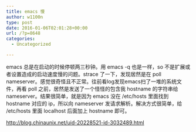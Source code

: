 ```yaml
---
title: emacs 慢
author: w1100n
type: post
date: 2016-01-06T02:01:28+00:00
url: /?p=8648
categories:
  - Uncategorized

---
```

emacs 总是在启动的时候停顿两三秒钟。用 emacs -q 也是一样，so 不是扩展或者设置造成的启动速度慢的问题。strace 了一下，发现居然是在 poll nameserver。感觉很奇怪且不正常。往前看log发现emacs扫了一堆的系统文件，再看 poll 之前，居然是发送了一个怪怪的包含我 hostname 的字符串给 nameserver。结果很简单，就是因为 emacs 没在 /etc/hosts 里面找到 hostname 对应的 ip，所以向 nameserver 发请求解析。解决方式很简单，给 /etc/hosts 里面 localhost 后面加上 hostname 即可。

http://blog.chinaunix.net/uid-20228521-id-3032489.html